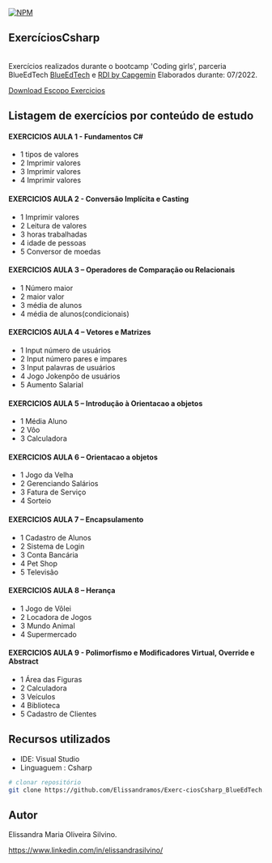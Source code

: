 [![NPM](https://img.shields.io/npm/l/react)](https://github.com/Elissandramos/APIwebEscola/blob/main/LICENSE) 
## ExercíciosCsharp
<br/>Exercícios realizados durante o bootcamp 'Coding girls', parceria BlueEdTech  [BlueEdTech](https://blueedtech.com.br/) e [RDI by Capgemin](https://www.rdisoftware.com/)  Elaborados durante: 07/2022.

[Download Escopo Exercicios](https://github.com/Elissandramos/Exerc-ciosCsharp_BlueEdTech/blob/main/ExerciciosCsharp.zip)


## Listagem de exercícios por conteúdo de estudo 

#### EXERCICIOS AULA 1 - Fundamentos C#
- 1 tipos de valores
- 2 Imprimir valores
- 3 Imprimir valores
- 4 Imprimir valores

#### EXERCICIOS AULA 2 - Conversão Implícita e Casting
- 1 Imprimir valores
- 2 Leitura de valores
- 3 horas trabalhadas 
- 4 idade de pessoas
- 5 Conversor de moedas

#### EXERCICIOS AULA 3 – Operadores de Comparação ou Relacionais
- 1 Número maior
- 2 maior valor
- 3 média de alunos
- 4 média de alunos(condicionais)

#### EXERCICIOS AULA 4 – Vetores e Matrizes
- 1 Input número de usuários
- 2 Input número pares e impares
- 3 Input palavras de usuários
- 4 Jogo Jokenpôo de usuários
- 5 Aumento Salarial

#### EXERCICIOS AULA 5 – Introdução à Orientacao a objetos
- 1 Média Aluno
- 2 Vôo
- 3 Calculadora

#### EXERCICIOS AULA 6 – Orientacao a objetos
- 1 Jogo da Velha
- 2 Gerenciando Salários
- 3 Fatura de Serviço
- 4 Sorteio

#### EXERCICIOS AULA 7 – Encapsulamento
- 1 Cadastro de Alunos
- 2 Sistema de Login
- 3 Conta Bancária
- 4 Pet Shop
- 5 Televisão

#### EXERCICIOS AULA 8 – Herança 
- 1 Jogo de Vôlei
- 2 Locadora de Jogos
- 3 Mundo Animal
- 4 Supermercado

#### EXERCICIOS AULA 9 - Polimorfismo e Modificadores Virtual, Override e Abstract</br>
- 1 Área das Figuras 
- 2 Calculadora 
- 3 Veículos
- 4 Biblioteca
- 5 Cadastro de Clientes

## Recursos utilizados

- IDE:              Visual Studio
- Linguaguem :      Csharp


```bash
# clonar repositório
git clone https://github.com/Elissandramos/Exerc-ciosCsharp_BlueEdTech.git
```

## Autor
Elissandra Maria Oliveira Silvino.

https://www.linkedin.com/in/elissandrasilvino/

